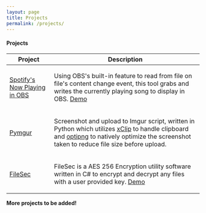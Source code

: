 ```yaml
--- 
layout: page
title: Projects
permalink: /projects/ 
--- 
```


#### <i class="icon-folder-open"></i> Projects

<table class="u-full-width">
    <thead>
        <tr>
            <th>Project </th>
            <th>Description</th>
        </tr>
    </thead>
    <tbody>
        <tr>
            <td><a href="https://prashant.me/development/2017/10/23/creating-and-integrating-spotify-now-playing-to-open-broadcaster-software.html">Spotify's Now Playing in OBS</a></td>
            <td>
                <p>Using OBS's built-in feature to read from file on file's content change event, this tool grabs and writes the currently playing song to display in OBS. <a href="https://i.imgur.com/EWK7fxU.gif" data-rel="lightcase">Demo</a>
                </p>
            </td>
        </tr>
        <tr>
            <td><a href="https://prashant.me/development/2017/05/19/pymgur-screenshot-and-imgur-upload-script-written-in-python.html">Pymgur</a></td>
            <td>
                <p>Screenshot and upload to Imgur script, written in Python which utilizes <a href="https://github.com/astrand/xclip">xClip</a>                    to handle clipboard and <a href="http://optipng.sourceforge.net/">optipng</a> to natively optimize the
                    screenshot taken to reduce file size before upload.</p>
            </td>
        </tr>
        <tr>
            <td><a href="#">FileSec</a></td>
            <td>
                <p>FileSec is a AES 256 Encryption utility software written in C# to encrypt and decrypt any files with a user
                    provided key. <a href="https://i.imgur.com/MUPVc3Y.gif" data-rel="lightcase">Demo</a>
                    <!-- <br/>
                    <video width="100%" controls>
                        <source src="https://i.imgur.com/MUPVc3Y.mp4" type="video/mp4">
                    </video> -->
                </p>
            </td>
        </tr>
    </tbody>
</table>

**More projects to be added!**
